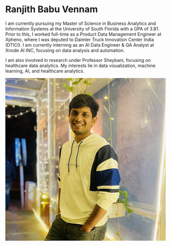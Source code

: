 # Ranjith Babu Vennam

I am currently pursuing my Master of Science in Business Analytics and Information Systems at the University of South Florida with a GPA of 3.81. Prior to this, I worked full-time as a Product Data Management Engineer at Xpheno, where I was deputed to Daimler Truck Innovation Center India (DTICI). I am currently interning as an AI Data Engineer & QA Analyst at Xnode AI INC, focusing on data analysis and automation. 

I am also involved in research under Professor Sheybani, focusing on healthcare data analytics. My interests lie in data visualization, machine learning, AI, and healthcare analytics.

![Ranjith Image](images/ranjith.png)



